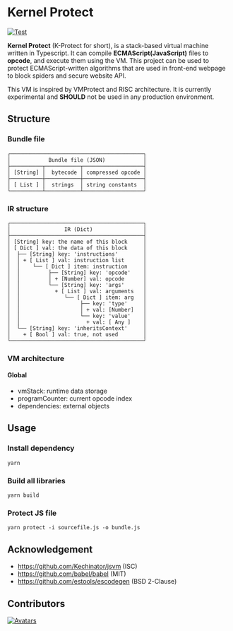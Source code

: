 # Kernel Protect
[![Test](https://github.com/yang-zhongtian/KProtect/actions/workflows/test.yml/badge.svg)](https://github.com/yang-zhongtian/KProtect/actions/workflows/test.yml)

**Kernel Protect** (K-Protect for short), is a stack-based virtual machine written in Typescript. It can compile
**ECMAScript(JavaScript)** files to **opcode**, and execute them using the VM. This project can be used to protect
ECMAScript-written algorithms that are used in front-end webpage to block spiders and secure website API.

This VM is inspired by VMProtect and RISC architecture. It is currently experimental and **SHOULD** not be used in any
production environment.

## Structure

### Bundle file

```text
┌──────────────────────────────────────────┐
│            Bundle file (JSON)            │
├──────────┬───────────┬───────────────────┤
│ [String] │  bytecode │ compressed opcode │
├──────────┼───────────┼───────────────────┤
│ [ List ] │  strings  │ string constants  │
└──────────┴───────────┴───────────────────┘
```

### IR structure

```text
┌──────────────────────────────────────────┐
│                 IR (Dict)                │
├──────────────────────────────────────────┤
│ [String] key: the name of this block     │
│ [ Dict ] val: the data of this block     │
│  ├── [String] key: 'instructions'        │
│  │ + [ List ] val: instruction list      │
│  │    └── [ Dict ] item: instruction     │
│  │         ├── [String] key: 'opcode'    │
│  │         │ + [Number] val: opcode      │
│  │         └── [String] key: 'args'      │
│  │           + [ List ] val: arguments   │
│  │              └── [ Dict ] item: arg   │
│  │                   ├── key: 'type'     │
│  │                   │ + val: [Number]   │
│  │                   └── key: 'value'    │
│  │                     + val: [ Any ]    │
│  └── [String] key: 'inheritsContext'     │
│    + [ Bool ] val: true, not used        │
└──────────────────────────────────────────┘
```

### VM architecture

#### Global
* vmStack: runtime data storage
* programCounter: current opcode index
* dependencies: external objects

## Usage

### Install dependency

```shell
yarn
```

### Build all libraries

```shell
yarn build
```

### Protect JS file

```shell
yarn protect -i sourcefile.js -o bundle.js
```

## Acknowledgement
* https://github.com/Kechinator/jsvm (ISC)
* https://github.com/babel/babel (MIT)
* https://github.com/estools/escodegen (BSD 2-Clause)

## Contributors
<a href="https://github.com/yang-zhongtian/KProtect/graphs/contributors">
  <img src="https://contrib.rocks/image?repo=yang-zhongtian/KProtect" alt="Avatars"/>
</a>
